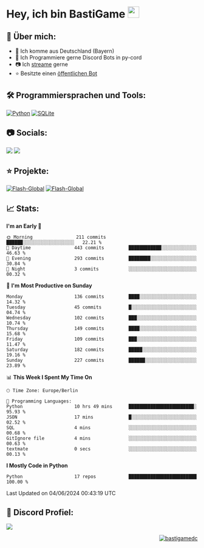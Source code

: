 # Hey, ich bin BastiGame <img src="https://raw.githubusercontent.com/MartinHeinz/MartinHeinz/master/wave.gif" width="30px">

## 📌 Über mich:
- 📍 Ich komme aus Deutschland (Bayern)
- 📝 Ich Programmiere gerne Discord Bots in py-cord
- 📷 Ich [streame](https://twitch.tv/bastigametv) gerne
- ⭐ Besitzte einen [öffentlichen Bot](https://discord.com/api/oauth2/authorize?client_id=1169681232532099112&permissions=430302428277&scope=bot%20applications.commands)

## 🛠️ Programmiersprachen und Tools:
[![Python](https://img.shields.io/badge/python-3670A0?style=for-the-badge&logo=python&logoColor=ffdd54)](https://github.com/Pycord-Development/pycord)
[![SQLite](https://img.shields.io/badge/sqlite-%2307405e.svg?style=for-the-badge&logo=sqlite&logoColor=white)](https://github.com/sqlite/sqlite)


## 📷 Socials:  
[![](https://img.shields.io/badge/Discord-5865F2?logo=discord&logoColor=white&style=for-the-badge)]([https://discord.com/users/203208036053942272](https://discord.gg/Pnw5vEjRZ5))
[![](https://img.shields.io/twitch/status/silbergecko_tv?style=for-the-badge&logo=twitch&logoColor=white&color=purple)](https://twitch.tv/bastigametv)

## ⭐ Projekte:
[![Flash-Global](https://img.shields.io/badge/Flash_Global-00A966?style=for-the-badge&logo=wechat&logoColor=white)](https://discord.com/api/oauth2/authorize?client_id=1169681232532099112&permissions=430302428277&scope=bot%20applications.commands)
[![Flash-Global](https://img.shields.io/badge/FlashBot-00A966?style=for-the-badge&logo=wechat&logoColor=white)](https://discord.com/api/oauth2/authorize?client_id=1111374314340626433&permissions=1497266007286&scope=bot%20applications.commands)

## 📈 Stats:
<!--START_SECTION:waka-->
**I'm an Early 🐤** 

```text
🌞 Morning                211 commits         ██████░░░░░░░░░░░░░░░░░░░   22.21 % 
🌆 Daytime                443 commits         ████████████░░░░░░░░░░░░░   46.63 % 
🌃 Evening                293 commits         ████████░░░░░░░░░░░░░░░░░   30.84 % 
🌙 Night                  3 commits           ░░░░░░░░░░░░░░░░░░░░░░░░░   00.32 % 
```
📅 **I'm Most Productive on Sunday** 

```text
Monday                   136 commits         ████░░░░░░░░░░░░░░░░░░░░░   14.32 % 
Tuesday                  45 commits          █░░░░░░░░░░░░░░░░░░░░░░░░   04.74 % 
Wednesday                102 commits         ███░░░░░░░░░░░░░░░░░░░░░░   10.74 % 
Thursday                 149 commits         ████░░░░░░░░░░░░░░░░░░░░░   15.68 % 
Friday                   109 commits         ███░░░░░░░░░░░░░░░░░░░░░░   11.47 % 
Saturday                 182 commits         █████░░░░░░░░░░░░░░░░░░░░   19.16 % 
Sunday                   227 commits         ██████░░░░░░░░░░░░░░░░░░░   23.89 % 
```


📊 **This Week I Spent My Time On** 

```text
🕑︎ Time Zone: Europe/Berlin

💬 Programming Languages: 
Python                   10 hrs 49 mins      ████████████████████████░   95.93 % 
JSON                     17 mins             █░░░░░░░░░░░░░░░░░░░░░░░░   02.52 % 
SQL                      4 mins              ░░░░░░░░░░░░░░░░░░░░░░░░░   00.68 % 
GitIgnore file           4 mins              ░░░░░░░░░░░░░░░░░░░░░░░░░   00.63 % 
textmate                 0 secs              ░░░░░░░░░░░░░░░░░░░░░░░░░   00.13 % 
```

**I Mostly Code in Python** 

```text
Python                   17 repos            █████████████████████████   100.00 % 
```




 Last Updated on 04/06/2024 00:43:19 UTC
<!--END_SECTION:waka-->

## 🔎 Discord Profiel:
<a href="https://discord.com/users/1018150165489668227"><img src="https://lanyard.cnrad.dev/api/1018150165489668227"><p/>

<p align="right">
  <img align="center" src="https://komarev.com/ghpvc/?username=bastigamedc&label=Profile%20views&color=0e75b6&style=flat" alt="bastigamedc"/>
</p>
